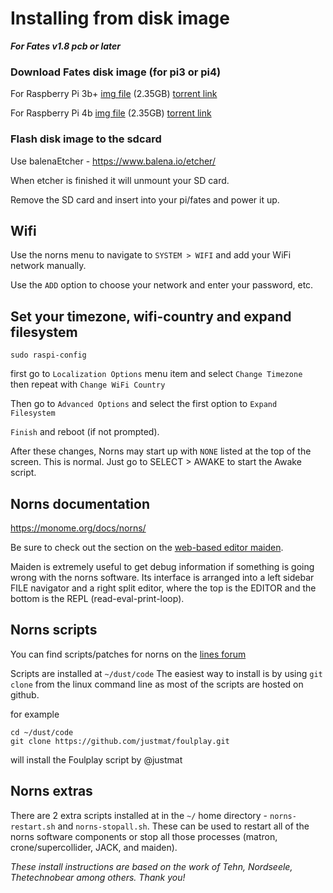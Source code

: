 # Installing from disk image
***For Fates v1.8 pcb or later***


### Download Fates disk image (for pi3 or pi4) 

For Raspberry Pi 3b+
[img file](https://archive.org/download/fates-pi3b-20190901/fates-pi3b-20190901.img)  (2.35GB)
[torrent link](https://archive.org/download/fates-pi3b-20190901/fates-pi3b-20190901_archive.torrent)

For Raspberry Pi 4b
[img file](https://archive.org/download/fates-pi4b-20190901/fates-pi4b-20190901.img) (2.35GB)
[torrent link](https://archive.org/download/fates-pi4b-20190901/fates-pi4b-20190901_archive.torrent)

### Flash disk image to the sdcard
Use balenaEtcher - https://www.balena.io/etcher/ 

When etcher is finished it will unmount your SD card. 

Remove the SD card and insert into your pi/fates and power it up.


## Wifi   

Use the norns menu to navigate to `SYSTEM > WIFI` and add your WiFi network manually.

Use the `ADD` option to choose your network and enter your password, etc.


## Set your timezone, wifi-country and expand filesystem

    sudo raspi-config
    
first go to `Localization Options` menu item and select `Change Timezone`  
then repeat with `Change WiFi Country`  
	
Then go to `Advanced Options` and select the first option to `Expand Filesystem`  
	
`Finish` and reboot (if not prompted).  

After these changes, Norns may start up with `NONE` listed at the top of the screen. This is normal. Just go to SELECT > AWAKE to start the Awake script.


## Norns documentation

https://monome.org/docs/norns/

Be sure to check out the section on the [web-based editor maiden](https://monome.org/docs/norns/#maiden). 

Maiden is extremely useful to get debug information if something is going wrong with the norns software. Its interface is arranged into a left sidebar FILE navigator and a right split editor, where the top is the EDITOR and the bottom is the REPL (read-eval-print-loop).


## Norns scripts  

You can find scripts/patches for norns on the [lines forum](https://llllllll.co/c/library)

Scripts are installed at `~/dust/code` The easiest way to install is by using `git clone` from the linux command line as most of the scripts are hosted on github.

for example

```
cd ~/dust/code
git clone https://github.com/justmat/foulplay.git
```
will install the Foulplay script by @justmat


## Norns extras

There are 2 extra scripts installed at in the `~/` home directory - `norns-restart.sh` and `norns-stopall.sh`. These can be used to restart all of the norns software components or stop all those processes (matron, crone/supercollider, JACK, and maiden).


*These install instructions are based on the work of Tehn, Nordseele, Thetechnobear among others. Thank you!*
